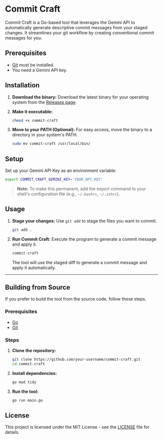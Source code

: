# Commit Craft

Commit Craft is a Go-based tool that leverages the Gemini API to automatically generate descriptive commit messages from your staged changes. It streamlines your git workflow by creating conventional commit messages for you.

## Prerequisites

- [Git](https://git-scm.com/book/en/v2/Getting-Started-Installing-Git) must be installed.
- You need a Gemini API key.

## Installation

1. **Download the binary:**
    Download the latest binary for your operating system from the [Releases page](https://github.com/starrick2001/commit-craft/releases).

2. **Make it executable:**

    ```bash
    chmod +x commit-craft
    ```

3. **Move to your PATH (Optional):**
    For easy access, move the binary to a directory in your system's PATH.

    ```bash
    sudo mv commit-craft /usr/local/bin/
    ```

## Setup

Set up your Gemini API Key as an environment variable:

```bash
export COMMIT_CRAFT_GEMINI_KEY='YOUR_API_KEY'
```

> **Note:** To make this permanent, add the export command to your shell's configuration file (e.g., `~/.bashrc`, `~/.zshrc`).

## Usage

1. **Stage your changes:**
    Use `git add` to stage the files you want to commit.

    ```bash
    git add .
    ```

2. **Run Commit Craft:**
    Execute the program to generate a commit message and apply it.

    ```bash
    commit-craft
    ```

    The tool will use the staged diff to generate a commit message and apply it automatically.

---

## Building from Source

If you prefer to build the tool from the source code, follow these steps.

### Prerequisites

- [Go](https://golang.org/doc/install)
- [Git](https://git-scm.com/book/en/v2/Getting-Started-Installing-Git)

### Steps

1. **Clone the repository:**

    ```bash
    git clone https://github.com/your-username/commit-craft.git
    cd commit-craft
    ```

2. **Install dependencies:**

    ```bash
    go mod tidy
    ```

3. **Run the tool:**

    ```bash
    go run main.go
    ```

## License

This project is licensed under the MIT License - see the [LICENSE](LICENSE) file for details.

